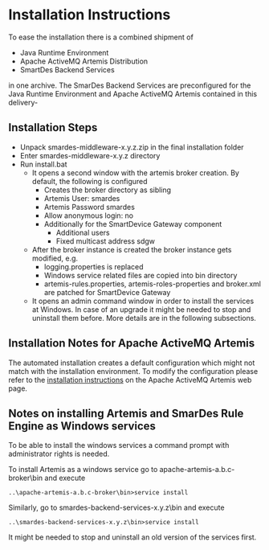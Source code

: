 # Installation Instructions

To ease the installation there is a combined shipment of

* Java Runtime Environment
* Apache ActiveMQ Artemis Distribution
* SmartDes Backend Services

in one archive. The SmarDes Backend Services are preconfigured for the Java Runtime Environment and Apache ActiveMQ
Artemis contained in this delivery-

## Installation Steps

* Unpack smardes-middleware-x.y.z.zip in the final installation folder
* Enter smardes-middleware-x.y.z directory
* Run install.bat
  * It opens a second window with the artemis broker creation. By default, the following is configured
    * Creates the broker directory as sibling
    * Artemis User: smardes
    * Artemis Password smardes
    * Allow anonymous login: no
    * Additionally for the SmartDevice Gateway component
      * Additional users
      * Fixed multicast address sdgw
  * After the broker instance is created the broker instance gets modified, e.g.
    * logging.properties is replaced
    * Windows service related files are copied into bin directory
    * artemis-rules.properties, artemis-roles-properties and broker.xml are patched for SmartDevice Gateway
  * It opens an admin command window in order to install the services at Windows. 
    In case of an upgrade it might be needed to stop and uninstall them before. More details are in the following subsections.

## Installation Notes for Apache ActiveMQ Artemis

The automated installation creates a default configuration which might not match with the installation environment.
To modify the configuration please refer to the
[installation instructions](https://activemq.apache.org/artemis/docs/latest/using-server.html)
on the Apache ActiveMQ Artemis web page.

## Notes on installing Artemis and SmarDes Rule Engine as Windows services

To be able to install the windows services a command prompt with administrator rights is needed.

To install Artemis as a windows service go to apache-artemis-a.b.c-broker\bin and execute

    ..\apache-artemis-a.b.c-broker\bin>service install

Similarly, go to smardes-backend-services-x.y.z\bin and execute

    ..\smardes-backend-services-x.y.z\bin>service install

It might be needed to stop and uninstall an old version of the services first.
